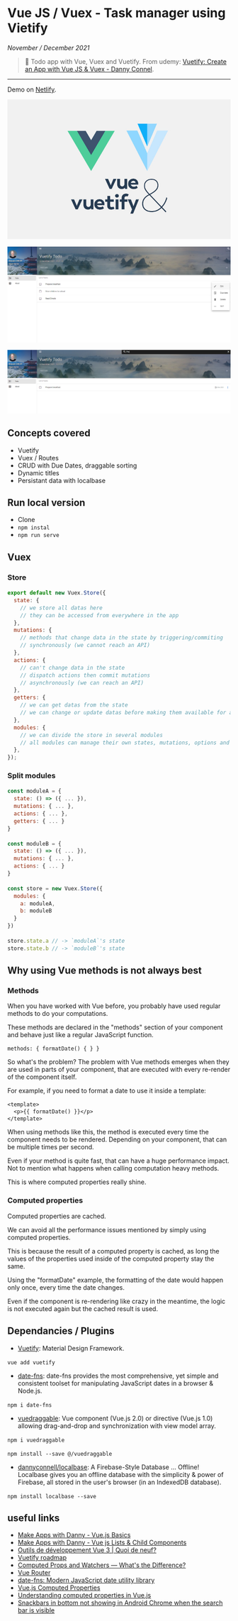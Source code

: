 # Vue JS / Vuex - Task manager using Vietify

_November / December 2021_

> 🔨 Todo app with Vue, Vuex and Vuetify. From udemy: [Vuetify: Create an App with Vue JS & Vuex - Danny Connel](https://www.udemy.com/course/vuetify-vuejs-vuex).

---

Demo on [Netlify](https://raigyo-vuetify-todo.netlify.app).

![logo](_readme-img/logo.jpg)

![capture 1](_readme-img/capture-1.png)

![capture 2](_readme-img/capture-2.png)

## Concepts covered

- Vuetify
- Vuex / Routes
- CRUD with Due Dates, draggable sorting
- Dynamic titles
- Persistant data with localbase

## Run local version

- Clone
- `npm instal`
- `npm run serve`

## Vuex

### Store

```js
export default new Vuex.Store({
  state: {
    // we store all datas here
    // they can be accessed from everywhere in the app
  },
  mutations: {
    // methods that change data in the state by triggering/commiting
    // synchronously (we cannot reach an API)
  },
  actions: {
    // can't change data in the state
    // dispatch actions then commit mutations
    // asynchronously (we can reach an API)
  },
  getters: {
    // we can get datas from the state
    // we can change or update datas before making them available for all components
  },
  modules: {
    // we can divide the store in several modules
    // all modules can manage their own states, mutations, options and getters
  },
});
```

### Split modules

```js
const moduleA = {
  state: () => ({ ... }),
  mutations: { ... },
  actions: { ... },
  getters: { ... }
}

const moduleB = {
  state: () => ({ ... }),
  mutations: { ... },
  actions: { ... }
}

const store = new Vuex.Store({
  modules: {
    a: moduleA,
    b: moduleB
  }
})

store.state.a // -> `moduleA`'s state
store.state.b // -> `moduleB`'s state
```

## Why using Vue methods is not always best

### Methods

When you have worked with Vue before, you probably have used regular methods to do your computations.

These methods are declared in the "methods" section of your component and behave just like a regular JavaScript function.

```vue
methods: { formatDate() { } }
```

So what's the problem?
The problem with Vue methods emerges when they are used in parts of your component, that are executed with every re-render of the component itself.

For example, if you need to format a date to use it inside a template:

```vue
<template>
  <p>{{ formatDate() }}</p>
</template>
```

When using methods like this, the method is executed every time the component needs to be rendered. Depending on your component, that can be multiple times per second.

Even if your method is quite fast, that can have a huge performance impact. Not to mention what happens when calling computation heavy methods.

This is where computed properties really shine.

### Computed properties

Computed properties are cached.

We can avoid all the performance issues mentioned by simply using computed properties.

This is because the result of a computed property is cached, as long the values of the properties used inside of the computed property stay the same.

Using the "formatDate" example, the formatting of the date would happen only once, every time the date changes.

Even if the component is re-rendering like crazy in the meantime, the logic is not executed again but the cached result is used.

## Dependancies / Plugins

- [Vuetify](https://vuetifyjs.com/en/): Material Design Framework.

`vue add vuetify`

- [date-fns](https://www.npmjs.com/package/date-fns): date-fns provides the most comprehensive, yet simple and consistent toolset for manipulating JavaScript dates in a browser & Node.js.

`npm i date-fns`

- [vuedraggable](https://www.npmjs.com/package/vuedraggable): Vue component (Vue.js 2.0) or directive (Vue.js 1.0) allowing drag-and-drop and synchronization with view model array.

`npm i vuedraggable`

`npm install --save @/vuedraggable`

- [dannyconnell/localbase](https://github.com/dannyconnell/localbase): A Firebase-Style Database ... Offline! Localbase gives you an offline database with the simplicity & power of Firebase, all stored in the user's browser (in an IndexedDB database).

`npm install localbase --save`

## useful links

- [Make Apps with Danny - Vue.js Basics](https://www.youtube.com/watch?v=O25jFVucQiw)
- [Make Apps with Danny - Vue js Lists & Child Components](https://www.youtube.com/watch?v=VVjHdzRBCrA)
- [Outils de développement Vue 3 | Quoi de neuf?](https://www.youtube.com/watch?v=ZBkZ7apIA_Y)
- [Vuetify roadmap](https://vuetifyjs.com/en/introduction/roadmap/#v30-titan)
- [Computed Props and Watchers — What's the Difference?](https://michaelnthiessen.com/difference-between-computed-property-and-watcher/n)
- [Vue Router](https://router.vuejs.org/installation.html)
- [date-fns: Modern JavaScript date utility library](https://date-fns.org/)
- [Vue.js Computed Properties](https://malcoded.com/posts/vue-computed-properties/)
- [Understanding computed properties in Vue.js](https://blog.logrocket.com/understanding-computed-properties-in-vue-js/)
- [Snackbars in bottom not showing in Android Chrome when the search bar is visible ](https://github.com/vuetifyjs/vuetify/issues/11781)
